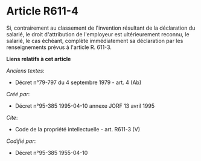 # Article R611-4

Si, contrairement au classement de l'invention résultant de la déclaration du salarié, le droit d'attribution de l'employeur
est ultérieurement reconnu, le salarié, le cas échéant, complète immédiatement sa déclaration par les renseignements prévus à
l'article R. 611-3.

**Liens relatifs à cet article**

_Anciens textes_:

  - Décret n°79-797 du 4 septembre 1979 - art. 4 (Ab)

_Créé par_:

  - Décret n°95-385 1995-04-10 annexe JORF 13 avril 1995

_Cite_:

  - Code de la propriété intellectuelle - art. R611-3 (V)

_Codifié par_:

  - Décret n°95-385 1955-04-10
